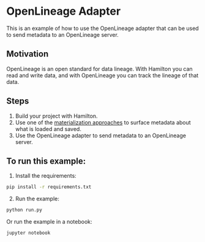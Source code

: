 # OpenLineage Adapter

This is an example of how to use the OpenLineage adapter that can be used to send metadata to an OpenLineage server.

## Motivation
OpenLineage is an open standard for data lineage.
With Hamilton you can read and write data, and with OpenLineage you can track the lineage of that data.

## Steps
1. Build your project with Hamilton.
2. Use one of the [materialization approaches](https://hamilton.dagworks.io/en/latest/concepts/materialization/) to surface metadata about what is loaded and saved.
3. Use the OpenLineage adapter to send metadata to an OpenLineage server.

## To run this example:

1. Install the requirements:
```bash
pip install -r requirements.txt
```
2. Run the example:
```bash
python run.py
```
Or run the example in a notebook:
```bash
jupyter notebook
```
